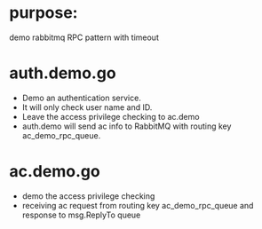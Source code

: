 # purpose:
demo rabbitmq RPC pattern with timeout

# auth.demo.go
- Demo an authentication service.
- It will only check user name and ID.
- Leave the access privilege checking to ac.demo
- auth.demo will send ac info to RabbitMQ with routing key ac_demo_rpc_queue.

# ac.demo.go
- demo the  access privilege checking
- receiving ac request from routing key ac_demo_rpc_queue and response to msg.ReplyTo queue